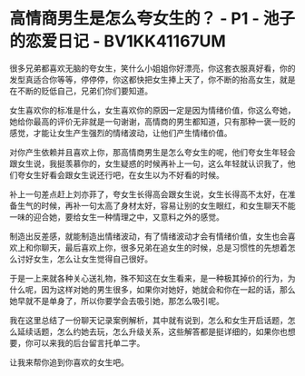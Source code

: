# 高情商男生是怎么夸女生的？ - P1 - 池子的恋爱日记 - BV1KK41167UM

很多兄弟都喜欢无脑的夸女生，笑什么小姐姐你好漂亮，你这套衣服真好看，你的发型真适合你等等，停停停，你这都快把女生捧上天了，你不断的抬高女生，就是在不断的贬低自己，兄弟们你们要知道。

女生喜欢你的标准是什么，女生喜欢你的原因一定是因为情绪价值，你这么夸她，她给你最高的评价无非就是一句谢谢，高情商的男生都知道，只有那种一褒一贬的感觉，才能让女生产生强烈的情绪波动，让他们产生情绪价值。

对你产生依赖并且喜欢上你，那高情商男生是怎么夸女生的呢，他们夸女生年轻会跟女生说，我挺羡慕你的，女生疑惑的时候再补上一句，这么年轻就认识我了，他们夸女生好看会跟女生说还行吧，在女生以为不好看的时候。

补上一句差点赶上刘亦菲了，夸女生长得高会跟女生说，女生长得高不太好，在准备生气的时候，再补一句太高了身材太好，容易让别的女生眼红，和女生聊天不能一味的迎合她，要给女生一种情理之中，又意料之外的感觉。

制造出反差感，就能制造出情绪波动，有了情绪波动才会有情绪价值，女生也会喜欢上和你聊天，最后喜欢上你，很多兄弟在追女生的时候，总是习惯性的先想着怎么讨好女生，怎么让女生觉得自己很好。

于是一上来就各种关心送礼物，殊不知这在女生看来，是一种极其掉价的行为，为什么呢，因为这样对她的男生很多，如果你对她好，她就会和你在一起的话，那么她早就不是单身了，所以你要学会去吸引她，那怎么吸引呢。

我在这里总结了一份聊天记录案例解析，其中就有说到，怎么和女生开启话题，怎么延续话题，怎么约她去玩，怎么升级关系，这些解答都是挺详细的，如果你也想要，你可以来我的后台留言托单二字。

让我来帮你追到你喜欢的女生吧。